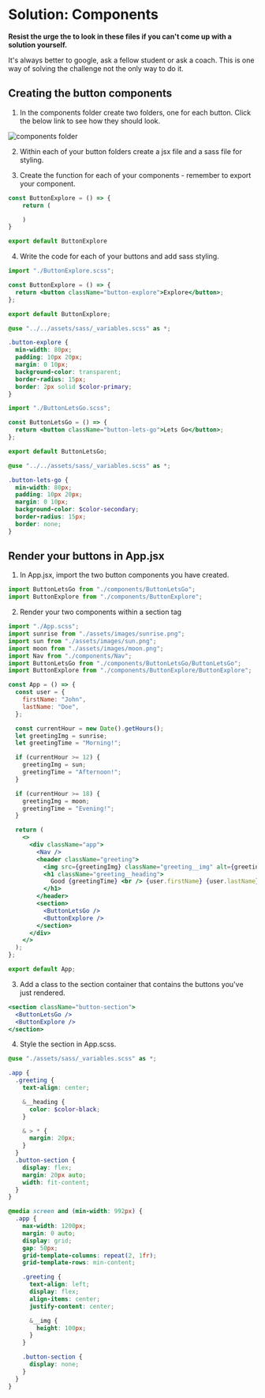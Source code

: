# Solution: Components

**Resist the urge the to look in these files if you can't come up with a solution yourself.**

It's always better to google, ask a fellow student or ask a coach. This is one way of solving the challenge not the only way to do it.

## Creating the button components

1. In the components folder create two folders, one for each button. Click the below link to see how they should look.

![components folder](./images/button-folders.png)

2. Within each of your button folders create a jsx file and a sass file for styling.

3. Create the function for each of your components - remember to export your component.

```jsx
const ButtonExplore = () => {
    return (

    )
}

export default ButtonExplore
```

4. Write the code for each of your buttons and add sass styling.

```jsx
import "./ButtonExplore.scss";

const ButtonExplore = () => {
  return <button className="button-explore">Explore</button>;
};

export default ButtonExplore;
```

```scss
@use "../../assets/sass/_variables.scss" as *;

.button-explore {
  min-width: 80px;
  padding: 10px 20px;
  margin: 0 10px;
  background-color: transparent;
  border-radius: 15px;
  border: 2px solid $color-primary;
}
```

```jsx
import "./ButtonLetsGo.scss";

const ButtonLetsGo = () => {
  return <button className="button-lets-go">Lets Go</button>;
};

export default ButtonLetsGo;
```

```scss
@use "../../assets/sass/_variables.scss" as *;

.button-lets-go {
  min-width: 80px;
  padding: 10px 20px;
  margin: 0 10px;
  background-color: $color-secondary;
  border-radius: 15px;
  border: none;
}
```

## Render your buttons in App.jsx

1. In App.jsx, import the two button components you have created.

```jsx
import ButtonLetsGo from "./components/ButtonLetsGo";
import ButtonExplore from "./components/ButtonExplore";
```

2. Render your two components within a section tag

```jsx
import "./App.scss";
import sunrise from "./assets/images/sunrise.png";
import sun from "./assets/images/sun.png";
import moon from "./assets/images/moon.png";
import Nav from "./components/Nav";
import ButtonLetsGo from "./components/ButtonLetsGo/ButtonLetsGo";
import ButtonExplore from "./components/ButtonExplore/ButtonExplore";

const App = () => {
  const user = {
    firstName: "John",
    lastName: "Doe",
  };

  const currentHour = new Date().getHours();
  let greetingImg = sunrise;
  let greetingTime = "Morning!";

  if (currentHour >= 12) {
    greetingImg = sun;
    greetingTime = "Afternoon!";
  }

  if (currentHour >= 18) {
    greetingImg = moon;
    greetingTime = "Evening!";
  }

  return (
    <>
      <div className="app">
        <Nav />
        <header className="greeting">
          <img src={greetingImg} className="greeting__img" alt={greetingTime} />
          <h1 className="greeting__heading">
            Good {greetingTime} <br /> {user.firstName} {user.lastName}
          </h1>
        </header>
        <section>
          <ButtonLetsGo />
          <ButtonExplore />
        </section>
      </div>
    </>
  );
};

export default App;
```

3. Add a class to the section container that contains the buttons you've just rendered.

```jsx
<section className="button-section">
  <ButtonLetsGo />
  <ButtonExplore />
</section>
```

4. Style the section in App.scss.

```scss
@use "./assets/sass/_variables.scss" as *;

.app {
  .greeting {
    text-align: center;

    &__heading {
      color: $color-black;
    }

    & > * {
      margin: 20px;
    }
  }
  .button-section {
    display: flex;
    margin: 20px auto;
    width: fit-content;
  }
}

@media screen and (min-width: 992px) {
  .app {
    max-width: 1200px;
    margin: 0 auto;
    display: grid;
    gap: 50px;
    grid-template-columns: repeat(2, 1fr);
    grid-template-rows: min-content;

    .greeting {
      text-align: left;
      display: flex;
      align-items: center;
      justify-content: center;

      &__img {
        height: 100px;
      }
    }

    .button-section {
      display: none;
    }
  }
}
```

